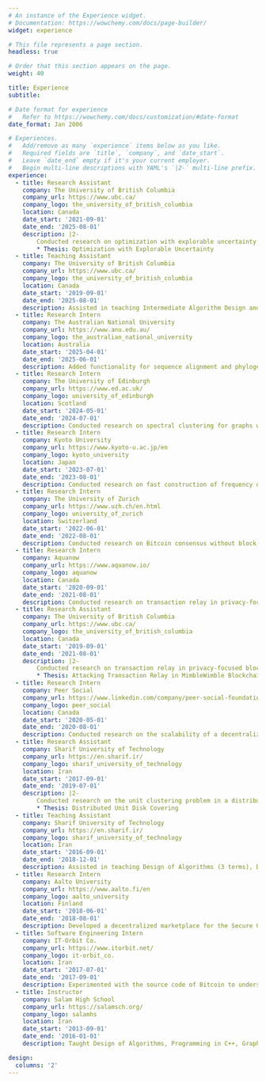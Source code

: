 ```yaml
---
# An instance of the Experience widget.
# Documentation: https://wowchemy.com/docs/page-builder/
widget: experience

# This file represents a page section.
headless: true

# Order that this section appears on the page.
weight: 40

title: Experience
subtitle:

# Date format for experience
#   Refer to https://wowchemy.com/docs/customization/#date-format
date_format: Jan 2006

# Experiences.
#   Add/remove as many `experience` items below as you like.
#   Required fields are `title`, `company`, and `date_start`.
#   Leave `date_end` empty if it's your current employer.
#   Begin multi-line descriptions with YAML's `|2-` multi-line prefix.
experience:
  - title: Research Assistant
    company: The University of British Columbia
    company_url: https://www.ubc.ca/
    company_logo: the_university_of_british_columbia
    location: Canada
    date_start: '2021-09-01'
    date_end: '2025-08-01'
    description: |2-
        Conducted research on optimization with explorable uncertainty supervised by Dr. William Evans
        * Thesis: Optimization with Explorable Uncertainty
  - title: Teaching Assistant
    company: The University of British Columbia
    company_url: https://www.ubc.ca/
    company_logo: the_university_of_british_columbia
    location: Canada
    date_start: '2019-09-01'
    date_end: '2025-08-01'
    description: Assisted in teaching Intermediate Algorithm Design and Analysis (6 terms), Advanced Algorithms Design and Analysis (3 terms), Basic Algorithms and Data Structures (3 terms), Data Structures and Algorithms for Electrical Engineers (2 terms), and Introduction to Theory of Computing (1 term)
  - title: Research Intern
    company: The Australian National University
    company_url: https://www.anu.edu.au/
    company_logo: the_australian_national_university
    location: Australia
    date_start: '2025-04-01'
    date_end: '2025-06-01'
    description: Added functionality for sequence alignment and phylogenetic tree simulation to the Python package for IQ-TREE supervised by Dr. Minh Bui
  - title: Research Intern
    company: The University of Edinburgh
    company_url: https://www.ed.ac.uk/
    company_logo: university_of_edinburgh
    location: Scotland
    date_start: '2024-05-01'
    date_end: '2024-07-01'
    description: Conducted research on spectral clustering for graphs with hierarchical clusters supervised by Dr. He Sun
  - title: Research Intern
    company: Kyoto University
    company_url: https://www.kyoto-u.ac.jp/en
    company_logo: kyoto_university
    location: Japan
    date_start: '2023-07-01'
    date_end: '2023-08-01'
    description: Conducted research on fast construction of frequency difference consensus trees supervised by Dr. Jesper Jansson
  - title: Research Intern
    company: The University of Zurich
    company_url: https://www.uzh.ch/en.html
    company_logo: university_of_zurich
    location: Switzerland
    date_start: '2022-06-01'
    date_end: '2022-08-01'
    description: Conducted research on Bitcoin consensus without block rewards supervised by Dr. Claudio J. Tessone
  - title: Research Intern
    company: Aquanow
    company_url: https://www.aquanow.io/
    company_logo: aquanow
    location: Canada
    date_start: '2020-09-01'
    date_end: '2021-08-01'
    description: Conducted research on transaction relay in privacy-focused blockchains and developed network simulators and private test networks for this purpose
  - title: Research Assistant
    company: The University of British Columbia
    company_url: https://www.ubc.ca/
    company_logo: the_university_of_british_columbia
    location: Canada
    date_start: '2019-09-01'
    date_end: '2021-08-01'
    description: |2-
        Conducted research on transaction relay in privacy-focused blockchains and a novel BFT-based sidechain construction supervised by Dr. Ivan Beschastnikh and Dr. Chen Feng
        * Thesis: Attacking Transaction Relay in MimbleWimble Blockchains
  - title: Research Intern
    company: Peer Social
    company_url: https://www.linkedin.com/company/peer-social-foundation/
    company_logo: peer_social
    location: Canada
    date_start: '2020-05-01'
    date_end: '2020-08-01'
    description: Conducted research on the scalability of a decentralized social network application
  - title: Research Assistant
    company: Sharif University of Technology
    company_url: https://en.sharif.ir/
    company_logo: sharif_university_of_technology
    location: Iran
    date_start: '2017-09-01'
    date_end: '2019-07-01'
    description: |2-
        Conducted research on the unit clustering problem in a distributed setting supervised by Dr. Hamid Zarrabi-Zadeh
        * Thesis: Distributed Unit Disk Covering
  - title: Teaching Assistant
    company: Sharif University of Technology
    company_url: https://en.sharif.ir/
    company_logo: sharif_university_of_technology
    location: Iran
    date_start: '2016-09-01'
    date_end: '2018-12-01'
    description: Assisted in teaching Design of Algorithms (3 terms), Discrete Structures (2 terms), Artificial Intelligence (2 terms), and Theory of Languages and Automata (2 terms)
  - title: Research Intern
    company: Aalto University
    company_url: https://www.aalto.fi/en
    company_logo: aalto_university
    location: Finland
    date_start: '2018-06-01'
    date_end: '2018-08-01'
    description: Developed a decentralized marketplace for the Secure Open Federation for Internet Everywhere (SOFIE) project supervised by Dr. Pekka Nikander
  - title: Software Engineering Intern
    company: IT-Orbit Co.
    company_url: https://www.itorbit.net/
    company_logo: it-orbit_co.
    location: Iran
    date_start: '2017-07-01'
    date_end: '2017-09-01'
    description: Experimented with the source code of Bitcoin to understand its consensus algorithm and network behavior
  - title: Instructor
    company: Salam High School
    company_url: https://salamsch.org/
    company_logo: salamhs
    location: Iran
    date_start: '2013-09-01'
    date_end: '2016-01-01'
    description: Taught Design of Algorithms, Programming in C++, Graph Theory, and Combinatorics

design:
  columns: '2'
---
```

